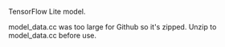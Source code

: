 TensorFlow Lite model.  

model_data.cc was too large for Github so it's zipped. Unzip to model_data.cc before use.
